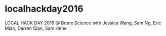 # localhackday2016
LOCAL HACK DAY 2016 @ Bronx Science with Jessica Wang, Sam Ng, Eric Miao, Darren Qian, Sam Hehe
